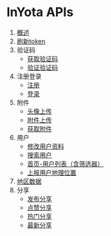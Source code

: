# InYota APIs

1. [概述](概述.md)
2. [刷新token](刷新token.md)
3. 验证码
    - [获取验证码](获取验证码.md)
    - [验证验证码](验证验证码.md)
4. 注册登录
    - [注册](用户注册.md)
    - [登录](用户登录.md)
5. 附件
    - [头像上传](用户头像上传.md)
    - [附件上传](附件上传.md)
    - [获取附件](获取附件.md)
6. 用户
    - [修改用户资料](修改用户资料.md)
    - [搜索用户](搜索用户.md)
    - [首页-用户列表（含筛选器）](用户列表.md)
    - [上报用户地理位置](上报用户地理位置.md)
7. [地区数据](地区数据.md)
8. 分享
    - [发布分享](发布分享.md)
    - [点赞分享](点赞分享.md)
    - [热门分享](热门分享.md)
    - [最新分享](最新分享.md)